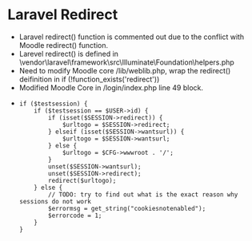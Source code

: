 # Laravel Redirect

-   Laravel redirect() function is commented out due to the conflict with Moodle redirect() function.
-   Larevel redirect() is defined in \vendor\laravel\framework\src\Illuminate\Foundation\helpers.php
-   Need to modify Moodle core /lib/weblib.php, wrap the redirect() deifinition in if (!function_exists('redirect'))
-   Modified Moodle Core in /login/index.php line 49 block.
-   ```
    if ($testsession) {
        if ($testsession == $USER->id) {
            if (isset($SESSION->redirect)) {
                $urltogo = $SESSION->redirect;
            } elseif (isset($SESSION->wantsurl)) {
                $urltogo = $SESSION->wantsurl;
            } else {
                $urltogo = $CFG->wwwroot . '/';
            }
            unset($SESSION->wantsurl);
            unset($SESSION->redirect);
            redirect($urltogo);
        } else {
            // TODO: try to find out what is the exact reason why sessions do not work
            $errormsg = get_string("cookiesnotenabled");
            $errorcode = 1;
        }
    }
    ```
